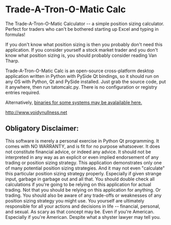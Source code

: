 Trade-A-Tron-O-Matic Calc
=========================

The Trade-A-Tron-O-Matic Calculator -- a simple position sizing calculator.
Perfect for traders who can't be bothered starting up Excel and typing in
formulas!

If you don't know what position sizing is then you probably don't need this
application.  If you consider yourself a stock market trader and you don't
know what position sizing is, you should probably consider reading Van
Tharp.

Trade-A-Tron-O-Matic Calc is an open-source cross-platform desktop
application written in Python with PySide Qt bindings, so it should run on
any OS with Python, Qt and PySide installed.  Just grab the source code,
put it anywhere, then run tatomcalc.py.  There is no configuration or
registry entries required.

Alternatively, [binaries for some systems may be 
avalailable here.](http://www.voidynullness.net/page/position-sizing-calculator/)

http://www.voidynullness.net



Obligatory Disclaimer:
----------------------

This software is merely a personal exercise in Python Qt programming.  It
comes with NO WARRANTY, and is fit for no purpose whatsoever.  It does not
constitute financial advice, or indeed any advice.  It should not be
interpreted in any way as an explicit or even implied endorsement of any
trading or position sizing strategy.  This application demonstrates only
one of many potential position sizing strategies.  And it may not even
"calculate" this particular position sizing strategy properly.  Especially
if given strange input, garbage in garbage out and all that.  You should
double check all calculations if you're going to be relying on this
application for actual trading.  Not that you should be relying on this
application for anything.  Or trading.  You should also be aware of any
trade-offs or weaknesses of any position sizing strategy you might use.
You yourself are ultimately responsible for all your actions and decisions
in life -- financial, personal, and sexual.  As scary as that concept may
be.  Even if you're American.  Especially if you're American.  Despite what
a shyster lawyer may tell you.

